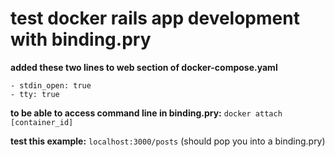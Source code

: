 # test docker rails app development with binding.pry

**added these two lines to web section of docker-compose.yaml**
```
- stdin_open: true
- tty: true
```

**to be able to access command line in binding.pry:**
`docker attach [container_id]`

**test this example:**
`localhost:3000/posts`
(should pop you into a binding.pry)
